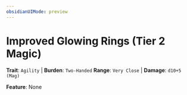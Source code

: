 ```yaml
---
obsidianUIMode: preview
---
```

# Improved Glowing Rings (Tier 2 Magic)

**Trait**: `Agility` | **Burden**: `Two-Handed`
**Range**: `Very Close` | **Damage**: `d10+5 (Mag)`

**Feature**: None
